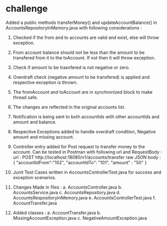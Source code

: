 # challenge

Added a public methods transferMoney() and updateAccountBalance() in AccountsRepositoryInMemory.java with following considerations :
1. Checked if the from and to accounts are valid and exist, else will throw exception.
2. From account balance should not be less than the amount to be transfered from it to the toAccount. If not then it will throw exception.
3. Check if amount to be trasnfered is not negative or zero.
4. Overdraft check (negative amount to be transfered) is applied and respective exception is thrown.
5. The fromAccount and toAccount are in synchronized block to make thread safe.
6. The changes are reflected in the original accounts list.
7. Notification is being sent to both accountIds with other accountIds and amount and balance.
8. Respective Exceptions added to handle overdraft condition, Negative amount and missing account.
9. Controller entry added for Post request to transfer money to the account. Can be tested in Postman with following url and RequestBody :
   url : POST http://localhost:18080/v1/accounts/transfer
   raw JSON body :
   {
    "accountIdFrom":"102",
    "accountIdTo": "101",
    "amount" : "50"
}

11. Junit Test Cases written in AccountsControllerTest.java for success and exception scenarios.
12. Changes Made in files :
    a. AccountsController.java
    b. AccountsService.java
    c. AccountsRepository.java
    d. AccountsRespositoryInMemory.java
    e. AccountsControllerTest.java
    f. AccountTransfer.java

14. Added classes :
    a. AccountTransfer.java
    b. MissingAccountException.java
    c. NegativeAmountException.java


